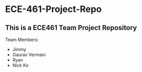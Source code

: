 # ECE-461-Project-Repo

## This is a ECE461 Team Project Repository

Team Members:
- Jimmy
- Gaurav Vermani
- Ryan 
- Nick Ko
